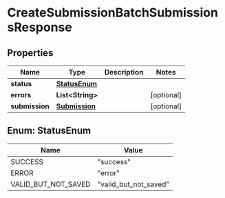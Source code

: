 

# CreateSubmissionBatchSubmissionsResponse


## Properties

Name | Type | Description | Notes
------------ | ------------- | ------------- | -------------
**status** | [**StatusEnum**](#StatusEnum) |  | 
**errors** | **List&lt;String&gt;** |  |  [optional]
**submission** | [**Submission**](Submission.md) |  |  [optional]



## Enum: StatusEnum

Name | Value
---- | -----
SUCCESS | &quot;success&quot;
ERROR | &quot;error&quot;
VALID_BUT_NOT_SAVED | &quot;valid_but_not_saved&quot;



